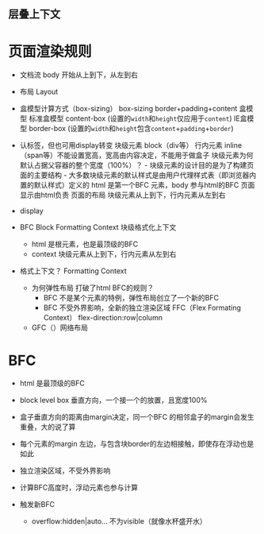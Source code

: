 ## 层叠上下文 

# 页面渲染规则

- 文档流
    body 开始从上到下，从左到右

- 布局 Layout

- 盒模型计算方式（box-sizing）
    box-sizing border+padding+content
    盒模型 标准盒模型 content-box (设置的`width`和`height`仅应用于`content`) 
    IE盒模型 border-box (设置的`width`和`height`包含`content`+`padding`+`border`)

- 认标签，但也可用display转变
    块级元素 block（div等）
    行内元素 inline（span等）不能设置宽高，宽高由内容决定，不能用于做盒子 
    块级元素为何默认占据父容器的整个宽度（100%）？
       - 块级元素的设计目的是为了构建页面的主要结构
       - 大多数块级元素的默认样式是由用户代理样式表（即浏览器内置的默认样式）定义的
    html 是第一个BFC 元素，body 参与html的BFC
        页面显示由html负责 页面的布局 块级元素从上到下，行内元素从左到右

- display 

- BFC Block Formatting Context 块级格式化上下文
   - html 是根元素，也是最顶级的BFC
   - context 块级元素从上到下，行内元素从左到右

- 格式上下文？ Formatting Context 
   - 为何弹性布局 打破了html BFC的规则？
       - BFC 不是某个元素的特例，弹性布局创立了一个新的BFC
       - BFC 不受外界影响，全新的独立渲染区域 FFC（Flex Formating Context）
            flex-direction:row|column 
   - GFC（）网络布局 

# BFC 
   - html 是最顶级的BFC
   - block level box 垂直方向，一个接一个的放置，且宽度100%
   - 盒子垂直方向的距离由margin决定，同一个BFC 的相邻盒子的margin会发生重叠，大的说了算
   - 每个元素的margin 左边，与包含块border的左边相接触，即使存在浮动也是如此
   - 独立渲染区域，不受外界影响
   - 计算BFC高度时，浮动元素也参与计算


   - 触发新BFC
       - overflow:hidden|auto... 不为visible（就像水杯盛开水）

